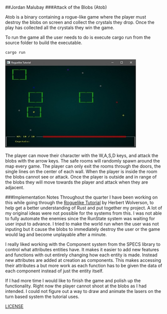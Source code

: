 ##Jordan Malubay
###Attack of the Blobs (Atob)

Atob is a binary containing a rogue-like game where the player must destroy the blobs on screen and collect the crystals they drop.  Once the play has collected all the crystals they win the game.

To run the game all the user needs to do is execute cargo run from the source folder to build the executable.

```bash
cargo run
```
![Screenshot](/screen.jpg)

The player can move their character with the W,A,S,D keys, and attack the blobs with the arrow keys.  The safe rooms will randomly spawn around the map every game.  The player can only exit the rooms through the doors, the single lines on the center of each wall. When the player is inside the room the blobs cannot see or attack.  Once the player is outside and in range of the blobs they will move towards the player and attack when they are adjacent.  


###Implementation Notes
Throughout the quarter I have been working on this while going through the [Roguelike Tutorial](https://bfnightly.bracketproductions.com/chapter_0.html) by Herbert Wolverson, to help get a better understanding of Rust and put together my project.  A lot of my original ideas were not possible for the systems from this.  I was not able to fully automate the enemies since the RunState system was waiting for user input to advance.  I tried to make the world run when the user was not inputing but it cause the blobs to immediately destroy the user or the game would lag and become unplayable after a minute.

I really liked working with the Component system from the SPECS library to control what attributes entities have.  It makes it easier to add new features and functions with out entirely changing how each entity is made.  Instead new attributes are added at creation as components.  This makes accessing their attributes a but more work as each function has to be given the data of each component instead of just the entity itself.

If I had more time I would like to finish the game and polish up the functionality.  Right now the player cannot shoot at the blobs as I had intended. I could not figure out a way to draw and animate the lasers on the turn based system the tutorial uses.

[LICENSE](/LICENSE.txt)